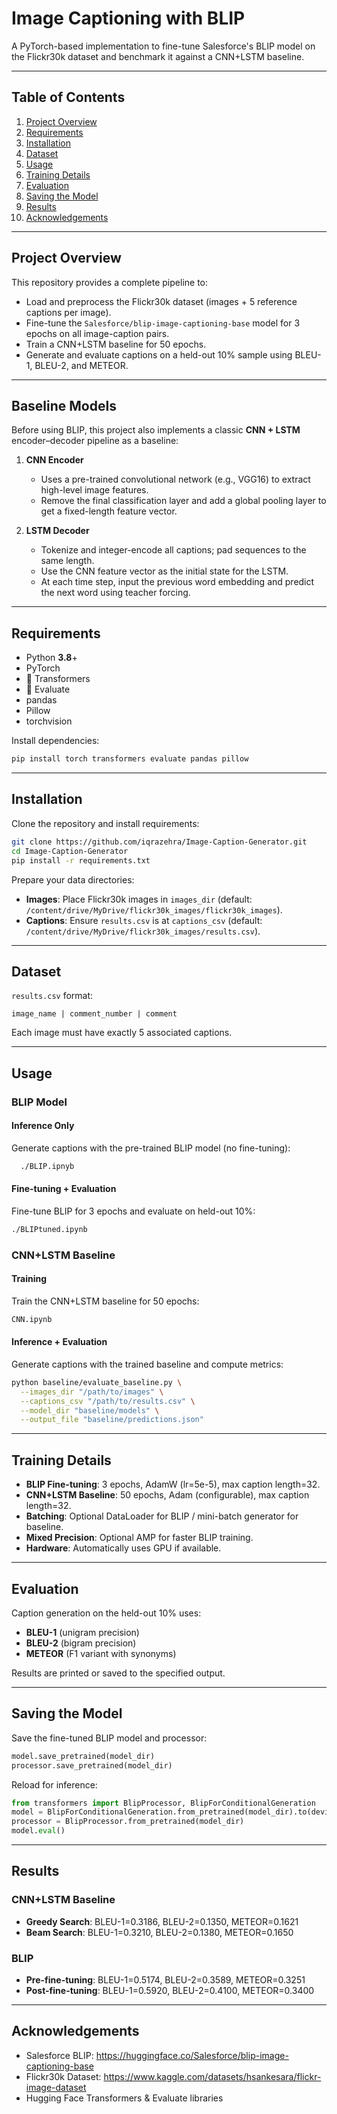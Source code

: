 # Image Captioning with BLIP

A PyTorch-based implementation to fine-tune Salesforce's BLIP model on the Flickr30k dataset and benchmark it against a CNN+LSTM baseline.

---

## Table of Contents

1. [Project Overview](#project-overview)
2. [Requirements](#requirements)
3. [Installation](#installation)
4. [Dataset](#dataset)
5. [Usage](#usage)
6. [Training Details](#training-details)
7. [Evaluation](#evaluation)
8. [Saving the Model](#saving-the-model)
9. [Results](#results)
12. [Acknowledgements](#acknowledgements)

---

## Project Overview

This repository provides a complete pipeline to:

* Load and preprocess the Flickr30k dataset (images + 5 reference captions per image).
* Fine-tune the `Salesforce/blip-image-captioning-base` model for 3 epochs on all image-caption pairs.
* Train a CNN+LSTM baseline for 50 epochs.
* Generate and evaluate captions on a held-out 10% sample using BLEU-1, BLEU-2, and METEOR.

---

## Baseline Models

Before using BLIP, this project also implements a classic **CNN + LSTM** encoder–decoder pipeline as a baseline:

1. **CNN Encoder**

   * Uses a pre-trained convolutional network (e.g., VGG16) to extract high-level image features.
   * Remove the final classification layer and add a global pooling layer to get a fixed-length feature vector.
2. **LSTM Decoder**

   * Tokenize and integer-encode all captions; pad sequences to the same length.
   * Use the CNN feature vector as the initial state for the LSTM.
   * At each time step, input the previous word embedding and predict the next word using teacher forcing.

---

## Requirements

* Python **3.8**+
* PyTorch
* 🤗 Transformers
* 🤗 Evaluate
* pandas
* Pillow
* torchvision

Install dependencies:

```bash
pip install torch transformers evaluate pandas pillow
```

---

## Installation

Clone the repository and install requirements:

```bash
git clone https://github.com/iqrazehra/Image-Caption-Generator.git
cd Image-Caption-Generator
pip install -r requirements.txt
```

Prepare your data directories:

* **Images**: Place Flickr30k images in `images_dir` (default: `/content/drive/MyDrive/flickr30k_images/flickr30k_images`).
* **Captions**: Ensure `results.csv` is at `captions_csv` (default: `/content/drive/MyDrive/flickr30k_images/results.csv`).

---

## Dataset

`results.csv` format:

```
image_name | comment_number | comment
```

Each image must have exactly 5 associated captions.

---

## Usage

### BLIP Model

#### Inference Only

Generate captions with the pre-trained BLIP model (no fine-tuning):

```bash
  ./BLIP.ipnyb
```

#### Fine-tuning + Evaluation

Fine-tune BLIP for 3 epochs and evaluate on held-out 10%:

```bash
./BLIPtuned.ipynb
```

### CNN+LSTM Baseline

#### Training

Train the CNN+LSTM baseline for 50 epochs:

```bash
CNN.ipynb
```

#### Inference + Evaluation

Generate captions with the trained baseline and compute metrics:

```bash
python baseline/evaluate_baseline.py \
  --images_dir "/path/to/images" \
  --captions_csv "/path/to/results.csv" \
  --model_dir "baseline/models" \
  --output_file "baseline/predictions.json"
```

---

## Training Details

* **BLIP Fine-tuning**: 3 epochs, AdamW (lr=5e-5), max caption length=32.
* **CNN+LSTM Baseline**: 50 epochs, Adam (configurable), max caption length=32.
* **Batching**: Optional DataLoader for BLIP / mini-batch generator for baseline.
* **Mixed Precision**: Optional AMP for faster BLIP training.
* **Hardware**: Automatically uses GPU if available.

---

## Evaluation

Caption generation on the held-out 10% uses:

* **BLEU-1** (unigram precision)
* **BLEU-2** (bigram precision)
* **METEOR** (F1 variant with synonyms)

Results are printed or saved to the specified output.

---

## Saving the Model

Save the fine-tuned BLIP model and processor:

```python
model.save_pretrained(model_dir)
processor.save_pretrained(model_dir)
```

Reload for inference:

```python
from transformers import BlipProcessor, BlipForConditionalGeneration
model = BlipForConditionalGeneration.from_pretrained(model_dir).to(device)
processor = BlipProcessor.from_pretrained(model_dir)
model.eval()
```

---

## Results

### CNN+LSTM Baseline

* **Greedy Search**: BLEU-1=0.3186, BLEU-2=0.1350, METEOR=0.1621
* **Beam Search**: BLEU-1=0.3210, BLEU-2=0.1380, METEOR=0.1650

### BLIP

* **Pre-fine-tuning**: BLEU-1=0.5174, BLEU-2=0.3589, METEOR=0.3251
* **Post-fine-tuning**: BLEU-1=0.5920, BLEU-2=0.4100, METEOR=0.3400



---


## Acknowledgements

* Salesforce BLIP: https://huggingface.co/Salesforce/blip-image-captioning-base
* Flickr30k Dataset: https://www.kaggle.com/datasets/hsankesara/flickr-image-dataset
* Hugging Face Transformers & Evaluate libraries
